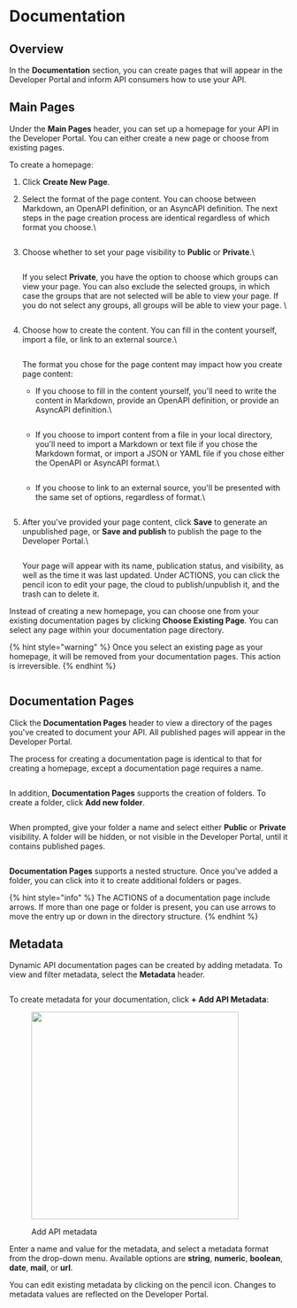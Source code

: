 # Documentation

## Overview

In the **Documentation** section, you can create pages that will appear in the Developer Portal and inform API consumers how to use your API.

## Main Pages

Under the **Main Pages** header, you can set up a homepage for your API in the Developer Portal. You can either create a new page or choose from existing pages.

To create a homepage:

1. Click **Create New Page**.
2.  Select the format of the page content. You can choose between Markdown, an OpenAPI definition, or an AsyncAPI definition. The next steps in the page creation process are identical regardless of which format you choose.\


    <figure><img src="../../../.gitbook/assets/1 docs 1.png" alt=""><figcaption></figcaption></figure>
3.  Choose whether to set your page visibility to **Public** or **Private**.\


    <figure><img src="../../../.gitbook/assets/01.png" alt=""><figcaption></figcaption></figure>

    If you select **Private**, you have the option to choose which groups can view your page. You can also exclude the selected groups, in which case the groups that are not selected will be able to view your page. If you do not select any groups, all groups will be able to view your page. \


    <figure><img src="../../../.gitbook/assets/10 1.png" alt=""><figcaption></figcaption></figure>
4.  Choose how to create the content. You can fill in the content yourself, import a file, or link to an external source.\


    <figure><img src="../../../.gitbook/assets/02.png" alt=""><figcaption></figcaption></figure>

    The format you chose for the page content may impact how you create page content:

    *   If you choose to fill in the content yourself, you'll need to write the content in Markdown, provide an OpenAPI definition, or provide an AsyncAPI definition.\


        <figure><img src="../../../.gitbook/assets/1 fill.png" alt=""><figcaption></figcaption></figure>
    *   If you choose to import content from a file in your local directory, you'll need to import a Markdown or text file if you chose the Markdown format, or import a JSON or YAML file if you chose either the OpenAPI or AsyncAPI format.\


        <figure><img src="../../../.gitbook/assets/1 import.png" alt=""><figcaption></figcaption></figure>
    *   If you choose to link to an external source, you'll be presented with the same set of options, regardless of format.\


        <figure><img src="../../../.gitbook/assets/1 link.png" alt=""><figcaption></figcaption></figure>
5.  After you've provided your page content, click **Save** to generate an unpublished page, or **Save and publish** to publish the page to the Developer Portal.\


    <figure><img src="../../../.gitbook/assets/04.png" alt=""><figcaption></figcaption></figure>

    Your page will appear with its name, publication status, and visibility, as well as the time it was last updated. Under ACTIONS, you can click the pencil icon to edit your page, the cloud to publish/unpublish it, and the trash can to delete it.

Instead of creating a new homepage, you can choose one from your existing documentation pages by clicking **Choose Existing Page**. You can select any page within your documentation page directory.

{% hint style="warning" %}
Once you select an existing page as your homepage, it will be removed from your documentation pages. This action is irreversible.
{% endhint %}

<figure><img src="../../../.gitbook/assets/12.png" alt=""><figcaption></figcaption></figure>

## Documentation Pages

Click the **Documentation Pages** header to view a directory of the pages you've created to document your API. All published pages will appear in the Developer Portal.

The process for creating a documentation page is identical to that for creating a homepage, except a documentation page requires a name.&#x20;

<figure><img src="../../../.gitbook/assets/05.png" alt=""><figcaption></figcaption></figure>

In addition, **Documentation Pages** supports the creation of folders. To create a folder, click **Add new folder**.&#x20;

<figure><img src="../../../.gitbook/assets/09.png" alt=""><figcaption></figcaption></figure>

When prompted, give your folder a name and select either **Public** or **Private** visibility. A folder will be hidden, or not visible in the Developer Portal, until it contains published pages.&#x20;

<figure><img src="../../../.gitbook/assets/18.png" alt=""><figcaption></figcaption></figure>

**Documentation Pages** supports a nested structure. Once you've added a folder, you can click into it to create additional folders or pages.&#x20;

{% hint style="info" %}
The ACTIONS of a documentation page include arrows. If more than one page or folder is present, you can use arrows to move the entry up or down in the directory structure.
{% endhint %}

## Metadata

Dynamic API documentation pages can be created by adding metadata. To view and filter metadata, select the **Metadata** header.

<figure><img src="../../../.gitbook/assets/1 meta.png" alt=""><figcaption></figcaption></figure>

To create metadata for your documentation, click **+** **Add API Metadata**:

<div align="left"><figure><img src="../../../.gitbook/assets/metadata_add.png" alt="" width="375"><figcaption><p>Add API metadata</p></figcaption></figure></div>

Enter a name and value for the metadata, and select a metadata format from the drop-down menu. Available options are **string**, **numeric**, **boolean**, **date**, **mail**, or **url**.&#x20;

You can edit existing metadata by clicking on the pencil icon. Changes to metadata values are reflected on the Developer Portal.
